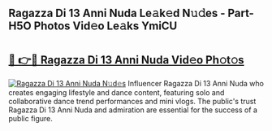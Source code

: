 ## Ragazza Di 13 Anni Nuda Le𝚊k𝚎d N𝚞𝚍es - Part-H5O Photos Vid𝚎o Le𝚊ks YmiCU

# <h2><a href="http://fbfr2cg.evod.top/?m=Ragazza+Di+13+Anni+Nuda">🔗 👉🔴 Ragazza Di 13 Anni Nuda Vid𝚎o Ph𝚘t𝚘s</a></h2>

[![Ragazza Di 13 Anni Nuda N𝚞d𝚎s](https://i.imgur.com/8V9OHl7.gif)](http://fbfr2cg.evod.top/?m=Ragazza+Di+13+Anni+Nuda)
Influencer Ragazza Di 13 Anni Nuda who creates engaging lifestyle and dance content, featuring solo and collaborative dance trend performances and mini vlogs. The public's trust Ragazza Di 13 Anni Nuda and admiration are essential for the success of a public figure. 
